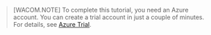 <properties pageTitle="" title="" description="" documentationCenter="" services="" solutions="" authors="" writer="kathydav" editor="tysonn" manager="jeffreyg" />

> [WACOM.NOTE]
> To complete this tutorial, you need an Azure account. You can create a trial account in just a couple of minutes. For details, see [Azure Trial](http://azure.microsoft.com/pricing/1rmb-trial).
